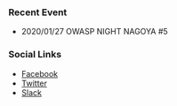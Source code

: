 <!--### Chapter Information
* Chapter Region
-->

### Recent Event
* 2020/01/27 OWASP NIGHT NAGOYA #5

### Social Links
* [Facebook](https://www.facebook.com/owaspnagoya/)
* [Twitter](https://twitter.com/owaspnagoya)
* [Slack](https://join.slack.com/t/owaspnagoya/shared_invite/enQtMzM0OTkwMTM1NDQxLTA1MGMwNmY4NTY5OWNmNDdhMDVmNzgzNWJhYjYwYzEwZGNlOGVkNTliMDc2YmY4NWZhYjUyYjg1NWE0NWUwOTU)

